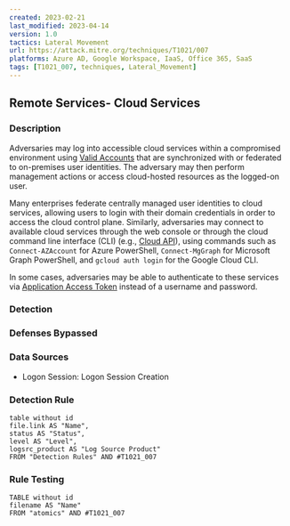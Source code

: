 ```yaml
---
created: 2023-02-21
last_modified: 2023-04-14
version: 1.0
tactics: Lateral Movement
url: https://attack.mitre.org/techniques/T1021/007
platforms: Azure AD, Google Workspace, IaaS, Office 365, SaaS
tags: [T1021_007, techniques, Lateral_Movement]
---
```


## Remote Services- Cloud Services

### Description

Adversaries may log into accessible cloud services within a compromised environment using [Valid Accounts](https://attack.mitre.org/techniques/T1078) that are synchronized with or federated to on-premises user identities. The adversary may then perform management actions or access cloud-hosted resources as the logged-on user. 

Many enterprises federate centrally managed user identities to cloud services, allowing users to login with their domain credentials in order to access the cloud control plane. Similarly, adversaries may connect to available cloud services through the web console or through the cloud command line interface (CLI) (e.g., [Cloud API](https://attack.mitre.org/techniques/T1059/009)), using commands such as <code>Connect-AZAccount</code> for Azure PowerShell, <code>Connect-MgGraph</code> for Microsoft Graph PowerShell, and <code>gcloud auth login</code> for the Google Cloud CLI.

In some cases, adversaries may be able to authenticate to these services via [Application Access Token](https://attack.mitre.org/techniques/T1550/001) instead of a username and password. 

### Detection



### Defenses Bypassed



### Data Sources

  - Logon Session: Logon Session Creation
### Detection Rule

```dataview
table without id
file.link AS "Name",
status AS "Status",
level AS "Level",
logsrc_product AS "Log Source Product"
FROM "Detection Rules" AND #T1021_007
```

### Rule Testing

```dataview
TABLE without id
filename AS "Name"
FROM "atomics" AND #T1021_007
```
